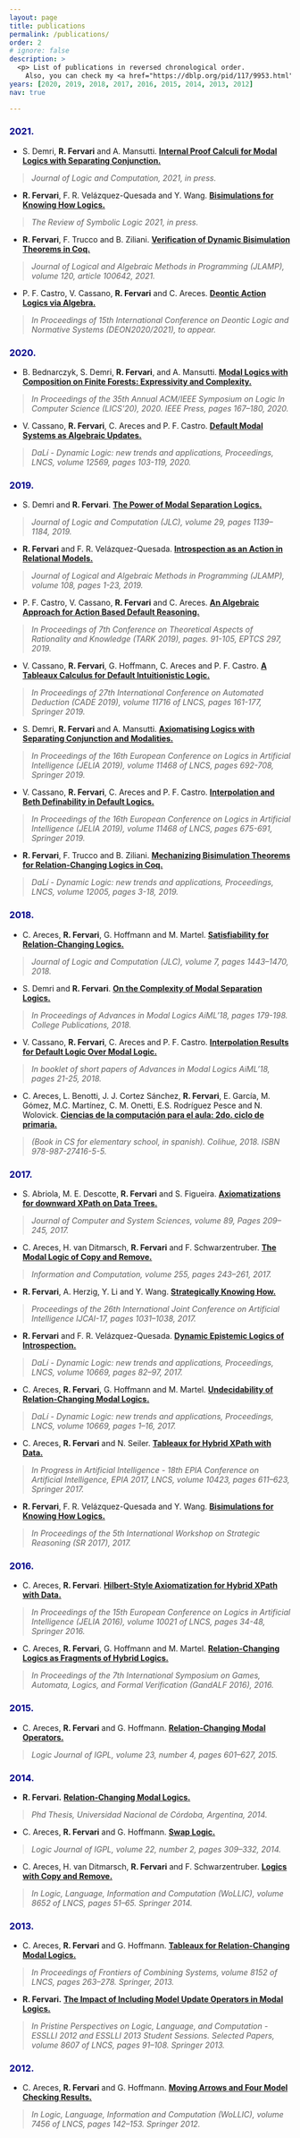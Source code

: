 ```yaml
---
layout: page
title: publications
permalink: /publications/
order: 2
# ignore: false
description: >
  <p> List of publications in reversed chronological order.
  	Also, you can check my <a href="https://dblp.org/pid/117/9953.html">DBLP entry.</a></p>
years: [2020, 2019, 2018, 2017, 2016, 2015, 2014, 2013, 2012]
nav: true

---
```


### <span style="color:darkblue">2021.</span>
* S. Demri, **R. Fervari** and A. Mansutti. [**Internal Proof Calculi for Modal Logics with Separating Conjunction.**](https://cs.famaf.unc.edu.ar/~rfervari/files/papers/2021-jlc.pdf) 
>*Journal of Logic and Computation, 2021, in press.*


* **R. Fervari**, F. R. Velázquez-Quesada and Y. Wang. [**Bisimulations for Knowing How Logics.**](https://cs.famaf.unc.edu.ar/~rfervari/files/papers/2021-rsl.pdf)
>*The Review of Symbolic Logic 2021, in press.*

* **R. Fervari**, F. Trucco and B. Ziliani. [**Verification of Dynamic Bisimulation Theorems in Coq.**](https://cs.famaf.unc.edu.ar/~rfervari/files/papers/2021-jlamp.pdf)
>*Journal of Logical and Algebraic Methods in Programming (JLAMP), volume 120, article 100642, 2021.*

* P. F. Castro, V. Cassano, **R. Fervari** and C. Areces. [**Deontic Action Logics via Algebra.**](https://cs.famaf.unc.edu.ar/~rfervari/files/papers/2021-deon.pdf)
>*In Proceedings of 15th International Conference on Deontic Logic and Normative Systems (DEON2020/2021), to appear.*


### <span style="color:darkblue">2020.</span>
* B. Bednarczyk, S. Demri, **R. Fervari**, and A. Mansutti. [**Modal Logics with Composition on Finite Forests: Expressivity and Complexity.**](https://cs.famaf.unc.edu.ar/~rfervari/files/papers/2020-lics.pdf) 
>*In Proceedings of the 35th Annual ACM/IEEE Symposium on Logic In Computer Science (LICS'20), 2020. IEEE Press, pages 167–180, 2020.*

* V. Cassano, **R. Fervari**, C. Areces and P. F. Castro. [**Default Modal Systems as Algebraic Updates.**](https://cs.famaf.unc.edu.ar/~rfervari/files/papers/2020-dali.pdf)
>*DaLı́ - Dynamic Logic: new trends and applications, Proceedings, LNCS, volume 12569, pages 103-119, 2020.*


### <span style="color:darkblue">2019.</span>
* S. Demri and **R. Fervari**. [**The Power of Modal Separation Logics.**](https://cs.famaf.unc.edu.ar/~rfervari/files/papers/2019-jlc.pdf)
>*Journal of Logic and Computation (JLC), volume 29, pages 1139–1184, 2019.*

* **R. Fervari** and F. R. Velázquez-Quesada. [**Introspection as an Action in Relational Models.**](https://cs.famaf.unc.edu.ar/~rfervari/files/papers/2019-jlamp.pdf)
>*Journal of Logical and Algebraic Methods in Programming (JLAMP), volume 108, pages 1-23, 2019.*

* P. F. Castro, V. Cassano, **R. Fervari** and C. Areces. [**An Algebraic Approach for Action Based Default Reasoning.**](https://cs.famaf.unc.edu.ar/~rfervari/files/papers/2019-tark.pdf)
>*In Proceedings of 7th Conference on Theoretical Aspects of Rationality and Knowledge (TARK 2019), pages. 91-105, EPTCS 297, 2019.*

* V. Cassano, **R. Fervari**, G. Hoffmann, C. Areces and P. F. Castro. [**A Tableaux Calculus for Default Intuitionistic Logic.**](https://cs.famaf.unc.edu.ar/~rfervari/files/papers/2019-cade.pdf)
>*In Proceedings of 27th International Conference on Automated Deduction (CADE 2019), volume 11716 of LNCS, pages 161-177, Springer 2019.*

* S. Demri, **R. Fervari** and A. Mansutti. [**Axiomatising Logics with Separating Conjunction and Modalities.**](https://cs.famaf.unc.edu.ar/~rfervari/files/papers/2019-jelia1.pdf)
>*In Proceedings of the 16th European Conference on Logics in Artificial Intelligence (JELIA 2019), volume 11468 of LNCS, pages 692-708, Springer 2019.*

* V. Cassano, **R. Fervari**, C. Areces and P. F. Castro. [**Interpolation and Beth Definability in Default Logics.**](https://cs.famaf.unc.edu.ar/~rfervari/files/papers/2019-jelia2.pdf)
>*In Proceedings of the 16th European Conference on Logics in Artificial Intelligence (JELIA 2019), volume 11468 of LNCS, pages 675-691, Springer 2019.*

* **R. Fervari**, F. Trucco and B. Ziliani. [**Mechanizing Bisimulation Theorems for Relation-Changing Logics in Coq.**](https://cs.famaf.unc.edu.ar/~rfervari/files/papers/2019-dali.pdf)
>*DaLı́ - Dynamic Logic: new trends and applications, Proceedings, LNCS, volume 12005, pages 3-18, 2019.*


### <span style="color:darkblue">2018.</span>
* C. Areces, **R. Fervari**, G. Hoffmann and M. Martel. [**Satisfiability for Relation-Changing Logics.**](https://cs.famaf.unc.edu.ar/~rfervari/files/papers/2018-jlc.pdf)
>*Journal of Logic and Computation (JLC), volume 7, pages 1443–1470, 2018.*

* S. Demri and **R. Fervari**. [**On the Complexity of Modal Separation Logics.**](https://cs.famaf.unc.edu.ar/~rfervari/files/papers/2018-aiml.pdf)
>*In Proceedings of Advances in Modal Logics AiML’18, pages 179-198. College Publications, 2018.*

* V. Cassano, **R. Fervari**, C. Areces and P. F. Castro. [**Interpolation Results for Default Logic Over Modal Logic.**](https://cs.famaf.unc.edu.ar/~rfervari/files/papers/2018-aiml-short.pdf)
>*In booklet of short papers of Advances in Modal Logics AiML’18, pages 21-25, 2018.*

* C. Areces, L. Benotti, J. J. Cortez Sánchez, **R. Fervari**, E. García, M. Gómez, M.C. Martínez, C. M. Onetti, E.S. Rodríguez Pesce  and N. Wolovick.  [**Ciencias de la computación para el aula: 2do. ciclo de primaria.**](https://program.ar/manual-segundo-ciclo-primaria/)
>*(Book in CS for elementary school, in spanish). Colihue, 2018. ISBN 978-987-27416-5-5.*



### <span style="color:darkblue">2017.</span>
* S. Abriola, M. E. Descotte, **R. Fervari** and S. Figueira. [**Axiomatizations for downward XPath on Data Trees.**](https://cs.famaf.unc.edu.ar/~rfervari/files/papers/2017-jcss.pdf)
>*Journal of Computer and System Sciences, volume 89, Pages 209–245, 2017.*

* C. Areces, H. van Ditmarsch, **R. Fervari** and F. Schwarzentruber. [**The Modal Logic of Copy and Remove.**](https://cs.famaf.unc.edu.ar/~rfervari/files/papers/2017-ic.pdf)
>*Information and Computation, volume 255, pages 243–261, 2017.*

* **R. Fervari**, A. Herzig, Y. Li and Y. Wang. [**Strategically Knowing How.**](https://cs.famaf.unc.edu.ar/~rfervari/files/papers/2017-ijcai.pdf)
>*Proceedings of the 26th International Joint Conference on Artificial Intelligence IJCAI-17, pages 1031–1038, 2017.*

* **R. Fervari** and F. R. Velázquez-Quesada. [**Dynamic Epistemic Logics of Introspection.**](https://cs.famaf.unc.edu.ar/~rfervari/files/papers/2017-dali1.pdf)
>*DaLí - Dynamic Logic: new trends and applications, Proceedings, LNCS, volume 10669, pages 82–97, 2017.*

* C. Areces, **R. Fervari**, G. Hoffmann and M. Martel. [**Undecidability of Relation-Changing Modal Logics.**](https://cs.famaf.unc.edu.ar/~rfervari/files/papers/2017-dali2.pdf)
>*DaLı́ - Dynamic Logic: new trends and applications, Proceedings, LNCS, volume 10669, pages 1–16, 2017.*

* C. Areces, **R. Fervari**  and N. Seiler. [**Tableaux for Hybrid XPath with Data.**](https://cs.famaf.unc.edu.ar/~rfervari/files/papers/2017-epia.pdf)
>*In Progress in Artificial Intelligence - 18th EPIA Conference on Artificial Intelligence, EPIA 2017, LNCS, volume 10423, pages 611–623, Springer 2017.*

* **R. Fervari**, F. R. Velázquez-Quesada and Y. Wang. [**Bisimulations for Knowing How Logics.**](https://cs.famaf.unc.edu.ar/~rfervari/files/papers/2017-sr.pdf)
>*In Proceedings of the 5th International Workshop on Strategic Reasoning (SR 2017), 2017.*


### <span style="color:darkblue">2016.</span>
* C. Areces, **R. Fervari**. [**Hilbert-Style Axiomatization for Hybrid XPath with Data.**](https://cs.famaf.unc.edu.ar/~rfervari/files/papers/2016-jelia.pdf)
>*In Proceedings of the 15th European Conference on Logics in Artificial Intelligence (JELIA 2016),  volume 10021 of LNCS, pages 34-48, Springer 2016.*

* C. Areces, **R. Fervari**, G. Hoffmann and M. Martel. [**Relation-Changing Logics as Fragments of Hybrid Logics.**](https://cs.famaf.unc.edu.ar/~rfervari/files/papers/2016-gandalf.pdf)
>*In Proceedings of the 7th International Symposium on Games, Automata, Logics, and Formal Verification (GandALF 2016), 2016.*

### <span style="color:darkblue">2015.</span>
* C. Areces, **R. Fervari** and G. Hoffmann. [**Relation-Changing Modal Operators.**](https://cs.famaf.unc.edu.ar/~rfervari/files/papers/2015-igpl.pdf)
>*Logic Journal of IGPL, volume 23, number 4, pages 601–627, 2015.*

### <span style="color:darkblue">2014.</span>
* **R. Fervari.** [**Relation-Changing Modal Logics.**](https://cs.famaf.unc.edu.ar/~rfervari/files/papers/2014-phdthesis.pdf)
>*Phd Thesis, Universidad Nacional de Córdoba, Argentina, 2014.*

* C. Areces, **R. Fervari** and G. Hoffmann. [**Swap Logic.**](https://cs.famaf.unc.edu.ar/~rfervari/files/papers/2014-igpl.pdf)
>*Logic Journal of IGPL, volume 22, number 2, pages 309–332, 2014.*

* C. Areces, H. van Ditmarsch, **R. Fervari** and F. Schwarzentruber. [**Logics with Copy and Remove.**](https://cs.famaf.unc.edu.ar/~rfervari/files/papers/2014-wollic.pdf)
>*In  Logic, Language, Information and Computation (WoLLIC), volume 8652 of LNCS, pages 51–65. Springer 2014.*

### <span style="color:darkblue">2013.</span>
+ C. Areces, **R. Fervari** and G. Hoffmann. [**Tableaux for Relation-Changing Modal Logics.**](https://cs.famaf.unc.edu.ar/~rfervari/files/papers/2013-frocos.pdf)
>*In Proceedings of  Frontiers of Combining Systems, volume 8152 of LNCS, pages 263–278. Springer, 2013.*

* **R.  Fervari.** [**The Impact of Including Model Update Operators in Modal Logics.**](https://cs.famaf.unc.edu.ar/~rfervari/files/papers/2013-esslli.pdf)
>*In Pristine Perspectives on Logic, Language, and Computation - ESSLLI 2012 and ESSLLI 2013 Student Sessions. Selected Papers, volume 8607 of LNCS, pages 91–108. Springer 2013.*

### <span style="color:darkblue">2012.</span>
* C. Areces, **R. Fervari** and G. Hoffmann. [**Moving Arrows and Four Model Checking Results.**](https://cs.famaf.unc.edu.ar/~rfervari/files/papers/2012-wollic.pdf)
>*In Logic, Language, Information and Computation (WoLLIC), volume 7456 of LNCS, pages 142–153. Springer 2012.*